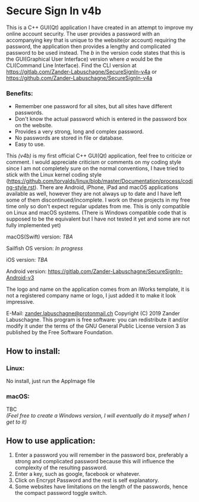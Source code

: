 # Secure Sign In v4b

This is a C++ GUI(Qt) application I have created in an attempt to improve my online account security. The user provides a password with an accompanying key that is unique to the website(or account) requiring the password, the application then provides a lengthy and complicated password to be used instead. The _b_ in the version code states that this is the GUI(Graphical User Interface) version where _a_ would be the CLI(Command Line Interface). Find the CLI version at https://gitlab.com/Zander-Labuschagne/SecureSignIn-v4a or https://github.com/Zander-Labuschagne/SecureSignIn-v4a

### Benefits:
  - Remember one password for all sites, but all sites have different passwords.
  - Don't know the actual password which is entered in the password box on the website.
  - Provides a very strong, long and complex password.
  - No passwords are stored in file or database.
  - Easy to use.
  
This *(v4b)* is my first official C++ GUI(Qt) application, feel free to criticize or comment. I would appreciate criticism or comments on my coding style since I am not completely sure on the normal conventions, I have tried to stick with the Linux kernel coding style (https://github.com/torvalds/linux/blob/master/Documentation/process/coding-style.rst).
There are Android, iPhone, iPad and macOS applications available as well, however they are not always up to date and I have left some of them discontinued/incomplete. I work on these projects in my free time only so don't expect regular updates from me. This is only compatible on Linux and macOS systems. (There is Windows compatible code that is supposed to be the equivalent but I have not tested it yet and some are not fully implemented yet)

macOS(Swift) version: *TBA*

Sailfish OS version: *In progress*

iOS version: *TBA*

Android version: https://gitlab.com/Zander-Labuschagne/SecureSignIn-Android-v3

The logo and name on the application comes from an iWorks template, it is not a registered company name or logo, I just added it to make it look impressive.

E-Mail: <zander.labuschagne@protonmail.ch>
Copyright (C) 2019 Zander Labuschagne. This program is free software: you can redistribute it and/or modify it under the terms of the GNU General Public License version 3 as published by the Free Software Foundation.

## How to install:
### Linux:
No install, just run the AppImage file
### macOS:
TBC  
*(Feel free to create a Windows version, I will eventually do it myself when I get to it)*

## How to use application:
  1. Enter a password you will remember in the password box, preferably a strong and complicated password because this will influence the complexity of the resulting password.
  2. Enter a key, such as google, facebook or whatever.
  3. Click on Encrypt Password and the rest is self explanatory.
  4. Some websites have limitations on the length of the passwords, hence the compact password toggle switch.